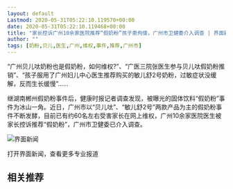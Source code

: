 ```yaml
---
layout: default
Lastmod: 2020-05-31T05:22:10.119570+00:00
date: 2020-05-31T05:22:10.119468+00:00
title: "家长控诉广州10余家医院推荐“假奶粉”孩子患佝偻，广州市卫健委介入调查 | 界面新闻"
author: ""
tags: [奶粉,贝儿,医生,广州,维权,事件,推荐,广州市]
---
```


“广州贝儿呔奶粉也是假奶粉，如何维权?”、“广医三院张医生参与贝儿呔假奶粉推销”、“孩子服用了广州妇儿中心医生推荐购买的敏儿舒2号奶粉，过敏症状没缓解，反而生长缓慢”……

继湖南郴州假奶粉事件后，健康时报记者调查发现，被曝光的固体饮料“假奶粉”事件为冰山一角。近日，广州市以“贝儿呔”、“敏儿舒2号”两款产品为主的假奶粉事件不断发酵，目前已有约60名左右受害家长在网上维权，广州10余家医院医生被家长控诉推荐“假奶粉”，广州市卫健委已介入调查。

 

![界面新闻](https://images.weserv.nl/?url=https%3A//res.jiemian.com/assets/wap/article/img/new-slogan.gif)

打开界面新闻，查看更多专业报道

相关推荐
----

[](/)

